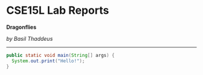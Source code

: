 # CSE15L Lab Reports
**Dragonflies**

*by Basil Thaddeus*

---

```java
public static void main(String[] args) {
  System.out.print("Hello!");
}
```

